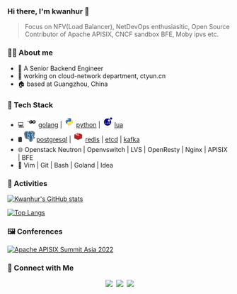 <!--
  ~ Copyright 2022 kwanhur
  ~
  ~ Licensed under the Apache License, Version 2.0 (the "License");
  ~ you may not use this file except in compliance with the License.
  ~ You may obtain a copy of the License at
  ~
  ~ http://www.apache.org/licenses/LICENSE-2.0
  ~
  ~ Unless required by applicable law or agreed to in writing, software
  ~ distributed under the License is distributed on an "AS IS" BASIS,
  ~ WITHOUT WARRANTIES OR CONDITIONS OF ANY KIND, either express or implied.
  ~ See the License for the specific language governing permissions and
  ~ limitations under the License.
  ~
-->

### Hi there, I'm kwanhur 👋

> Focus on NFV(Load Balancer), NetDevOps enthusiasitic, Open Source Contributor of Apache APISIX, CNCF sandbox BFE, Moby ipvs etc.

### 👨‍🏭 About me

- 💼 A Senior Backend Engineer
- 🏢 working on cloud-network department, ctyun.cn
- 🏠 based at Guangzhou, China

### 🧰 Tech Stack

- 💻 <img src="https://raw.githubusercontent.com/github/explore/80688e429a7d4ef2fca1e82350fe8e3517d3494d/topics/go/go.png" alt="go logo" width="24"> [golang](https://golang.org/) | <img src="https://raw.githubusercontent.com/github/explore/80688e429a7d4ef2fca1e82350fe8e3517d3494d/topics/python/python.png" alt="python logo" width="24"> [python](https://www.python.org/) | <img src="https://raw.githubusercontent.com/github/explore/80688e429a7d4ef2fca1e82350fe8e3517d3494d/topics/lua/lua.png" alt="lua logo" width="24"> [lua](https://www.lua.org/)
- 🛢 <img src="https://raw.githubusercontent.com/github/explore/80688e429a7d4ef2fca1e82350fe8e3517d3494d/topics/postgresql/postgresql.png" alt="postgresql logo" width="24"> [postgresql](https://www.postgresql.org/) | <img src="https://raw.githubusercontent.com/github/explore/80688e429a7d4ef2fca1e82350fe8e3517d3494d/topics/redis/redis.png" alt="redis logo" width="24"> [redis](https://redis.io/) | [etcd](https://etcd.io/) | [kafka](https://kafka.apache.org/)
- 🌐 Openstack Neutron | Openvswitch | LVS | OpenResty | Nginx | APISIX | BFE
- 🔧 Vim | Git | Bash | Goland | Idea

### 🔭 Activities

[![Kwanhur's GitHub stats](https://github-readme-stats.vercel.app/api?username=kwanhur&show_icons=true&theme=dark)](https://github.com/anuraghazra/github-readme-stats)

[![Top Langs](https://github-readme-stats.vercel.app/api/top-langs/?username=kwanhur&hide=html&show_icons=true&theme=dark)](https://github.com/anuraghazra/github-readme-stats)

### 🖼 Conferences

[![Apache APISIX Summit Asia 2022](https://apisix-summit.org/api/ticket-images/kwanhur)](https://apisix-summit.org/)

### 🤝 Connect with Me

<p align="center">
&nbsp;<a href="mailto:huang_hua2012@163.com" target="_blank" rel="noopener noreferrer"><img src="https://img.icons8.com/plasticine/100/000000/gmail.png"  width="50" /></a>
&nbsp;<a href="https://github.com/kwanhur" target="_blank" rel="noopener noreferrer"><img src="https://img.icons8.com/plasticine/100/000000/github.png"  width="50" /></a>
&nbsp;<a href="https://kwanhur.com" target="_blank" rel="noopener noreferrer"><img src="https://img.icons8.com/plasticine/100/000000/blog.png"  width="50" /></a>
</p>
